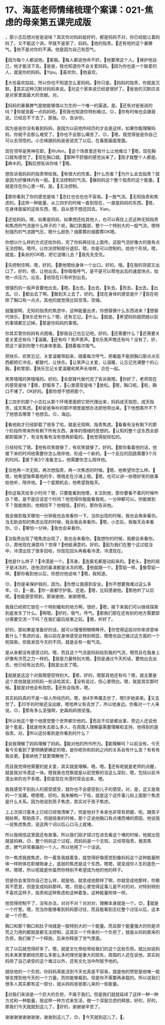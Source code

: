 # 17、海蓝老师情绪梳理个案课：021-焦虑的母亲第五课完成版

，那小志后想对爸爸说啥？其实你对妈妈挺好的，都是妈妈不对，你已经挺让着妈妈了。又不能这个讲。早就不是家了，妈妈。🎼他的指责。🎼还有他的这个暴脾气。🎼他不是对你的不满。他是因为自己有怨气。

🎼因为每个人都说他。🎼客服。🎼每人都说他命不好。🎼他要用这个人。🎼保护他自己，他才能活下去。🎼爸爸，我也知道你不会关爱妈妈。🎼因为你也是一个缺爱的人，就是你的妈妈。🎼Yipu。🎼喜欢你。🎼他喜欢。

🎼大伯喜欢姑姑，所以你也不知道怎么爱妈妈。🎼你只是。🎼妈妈的指责，你就是沉默。🎼其实这种沉默对妈妈来说。🎼对这个家来说已经是很好了。🎼爸爸的沉默应该是对家里面最大的贡献。对。

🎼妈妈的暴暴脾气是她能够借以为生的一个唯一的渠道。是。🎼还有对爸爸说的吗？🎼你就浪着一点妈妈吧。🎼但我也知道你特别难过。😔，🎼你有时候也会跟我说，已经忍不下去了。那我。😔，告诉你。

因为爸爸你没有看到妈妈，是因为以前他所经历的才会是这样。如果你能理解妈妈，你就不会那么难受了。🎼你也不会那么痛苦了。😔，🎼嗯，我觉得爸爸你自己可以去领悟的。小志峰跟妈妈爸爸说完了以后，在看那画面里面。

现在领导是男神在即。🎼Wufen。🎼这个场景里还有什么让他难过？🎼嗯，现在胸口就有感觉了。🎼现在胸口就。🎼那种不舒服的感觉出来了。🎼刚才就整个人都是。🎼麻木的。🎼胸后想告诉你啥？🎼嗯。

想告诉我妈妈的指责带给我。🎼有很大的伤害。🎼什么伤害？🎼为什么会去指责？就是因为好像体内有一股。🎼无法控制的气流。🎼像妈妈这个整个指责的这个能量。🎼就是住在你心里一样。是。🎼无法控制。

🎼那你看到了你的感觉是啥？🎼志红也也也也不容易。🎼一股气流。🎼无知指责和焦虑的。🎼这样一种能量，从三四岁的时候一直到现在，一直是妈妈的东西。🎼嗯，在身体面留的这些东西，嗯，自从想不想还回去。Xiao。

🎼还给妈妈。嗯，如果是妈妈，如果想还给其他人，也可以再往上还这种无知指责和焦虑的气流是什么样子的？呃，胸口到腹部，整个一个特别大的一股气流，嗯特别强烈的气流跟气压，嗯什么颜色？烟雾葬的烟雾葬OK嗯。

你想以什么样的方式还给你妈，完了你妈再往往上面传。这股气流好像大的我有点无法控制。嗯哼。让你法控制部分退扣，嗯，你是可以控制的。给他个形状。嗯，就是。🎼条状的OK嗯，把它送哪儿去？🎼我先先空先。

🎼先控制住啊。嗯，好的。🎼要他嗯给身体一个出口。好的。哦。🎼在我的背部又出口了。好的，嗯，让他出去。🎼你吸吸呼气，是不是可以帮他出去的速度快点，给他一点压力。出去。🎼他现在只有听到出去。

很强烈的一股声音要他出去。🎼嗯。🎼出去。🎼出去。🎼失去。🎼而去。🎼出去。🎼出去。😔，🎼都出去了啊。🎼飘到天上去了。好的。🎼现在身体的感受是什？🎼现在呃除了胸口有一点点，其他的就觉得比较空荡，空燥。

就腹部啊，无知的指责的焦虑中，这种能量出求，你想替换什么东西进来？🎼想替代快乐。🎼快乐还有什么？嗯，还有忘记。🎼什么。🎼就是。🎼希望妈妈就把她以前的事情都忘记掉。🎼那是你妈妈的事情。

你其实管你妈妈有点困难。🎼那我自己也忘记吧。好的。🎼还需要什么？🎼还需要关爱关爱还有吗？🎼温暖。🎼还有吗？笑声笑声。🎼欢乐笑声嗯还有吗？没有了。好，把这个装到你整个的身体里面。🎼随着每次吸气。

把快乐、欢笑忘记、关爱温暖带起来，随着每次呼气，把看能不能把胸口那点点东西都把它冲去，都替代，让快乐。🎼让笑声让关爱，让温暖，让忘记充满整个的心胸。🎼和胃部。🎼快乐忘记关爱温暖和笑声长啥样，合在一起。

笑笑嘻嘻的笑嘻嘻的。好的。🎼全部替代替代完了告诉我嗯。🎼你好了，老师现在的感受是啥？🎼嗯，舒服多了。🎼心里感受是啥？🎼放松。🎼嗯，胸口呢。🎼呃，胸口不堵了。OK好的。🎼那你想不想把那个。

🎼三四岁的那个小志红从那个环境里面把它把代理出来，妈妈成天抱怨，成天指责，成天焦虑。🎼和爸爸争吵的那环境里面想办法把他带出来。🎼下他想离开不下了他想去哪里？他想去。😔，海边。

🎼看他刚才已经卸载了很多了哈，就是无知啊、指责焦虑。🎼看看有没有剩下的那个阶段所带来所有剩下所有东西，身体的情绪的思想的。🎼认知的整个这东西全部都卸载掉了，有没有看有没有想再卸载的。🎼他觉得挺轻松的。

已经轻松了嗯。🎼他有欢笑就够了，有欢笑就够了。好的。🎼那你看着他的话，他接下来的时间他需要你怎么陪伴他，形成一个新的。🎼一个反应的回路需要3个月的时间。🎼接下来3个准备怎么，他需要你怎么陪伴他。

🎼当他再一次无知，再次想指责，再一次焦虑的时候。🎼嗯，他希望你怎么样。🎼嗯，他希望我牵着他的手，嗯哦走在沙滩上嗯。🎼嗯，也可以讲一些嗯好笑的故事给他听，陪伴他。🎼一个星期机会，他希望我每天。

🎼你这每天给多少时间？嗯，只要能看到他嗯，关注到他，那你要看不着的时候咋办？嗯，是不是应该定个时间？他觉得你能能看我呃，一分钟都可以。你能做到不？我能做到，他相信不？他相信。🎼好的，那你告诉他。

我会做到每天哪怕一分钟我也会来看你一下。当你出现的时候，我也会再来看你。当无助自知的焦虑出现的时候，我会我会来看你。🎼嗯，小志后，我每天会来看你。😔，🎼哪怕一分钟。🎼我也会来看你。

🎼当指责出现了哦焦虑出现了，我也会来看你。🎼我想你的时候，我都会来看你。😔，那他现在满意吗？觉得？🎼他挺满意的。好的。🎼因为我们在整个这过程当中，冷漠出现了很多回哈，你现在回头再看看冷漠，冷漠现在。

🎼他是什么样子？🎼冷漠是一个。🎼浑身。🎼连眉毛都是动起来的。🎼老头。🎼他的胡子是冰冻的，连他流的鼻涕都是冰冻的嗯。🎼他就跟一个。🎼雪貂一样。🎼像雪貂一样。🎼那你看到他以后，你想对他说啥？🎼嗯，我知道。

😔，🎼你是来保护我的，因为。🎼你想让我感到安全。🎼你不想要我难过这么多年。😔，🎼一直。🎼你一直都守护我。还是。🎼嗯，比较感谢他。🎼那他听了以后呢。🎼他能感受得到，那谢谢他，谢谢嗯嗯。

我我已经把它放在一个特别暖和的地方啊，很好。🎼嗯，接下来我们可以继续探索到底发生了什么。🎼啊嗯。🎼好的，吸气，呼气。🎼那我们那在还有别的地方需要部分需要交流一下吗？在我们最后结束之前。🎼嗯，听好了。

好的，那如果是准备好的话，就可以慢慢把眼睛睁开。🎼你觉得这段对你来讲意味着什么？焦虑的话，我以前在身体感受会特别明显，嗯嗯也自己做过这方面的一个呃探索。但我发现今天的不同，就是会有一股气流。

是从来都没有感受过的。嗯，而且这个气流是妈妈给到我的气流，嗯而且在我身上好像有洪荒之力一样的。🎼就是力量特别大嗯。🎼但是通过今天的话，要他出去出去，他已经有出去的。🎼就是出去了嗯。

🎼就就是这这个对我嗯感受特别大。🎼嗯，好的，嗯那其他还有吗？嗯，就主要是这个其他就是对妈妈一些话哈其实。🎼没有说过，但心里明白。嗯，就是其实那时候。🎼就是对他会有抱怨。🎼还有会指责，嗯。

其实妈妈真的不是一般人所经历的。嗯，她4岁养魔去世了，嗯5岁她弟弟。🎼又去世了。🎼20岁的时候还没出嫁，嗯他养父有去世了，所以他身边。你看对一个人来说。😔，🎼那有多么坚强啊，史森妈妈很坚强。

🎼所以他这个整个他感觉整个世界都欠他的。🎼而且不仅是都出事，旁边人还说他是个氪星。🎼就是他失去那么多人，在周围人理解最需要理解和支持，他得到的是指责。对。🎼所以这份看到是你看到的什么？

🎼说我理解了妈妈理解了妈妈。🎼能对他的所作所为。🎼能理解吗？以前没有，今天看今天看到了更明确更确定的嗯，是你呢你和妈妈之间的关系会有什么变？有有有我会更。🎼接纳他了就更理解他了。

而且我觉得他需要的是关爱，其实就是理解。嗯。嗯。🎼还有呢就是老师的点醒，就是我对冷漠这一块。嗯我我也觉察就是以前觉察的没这么深刻，嗯，包括以前冷漠出来的也不多嗯。🎼但是现在冷漠时常会出来，嗯。

我我感受不到别人的感受感受，就你也不会感受到儿子的感受。对，是，这又是我的一个宝藏。嗯嗯嗯，好的。我来解构一下哈，就是这个这件事儿和上面那个焦虑是什么关系。因为他说到孩子焦虑，其实对于孩子焦虑。

上上次探讨基本上已经已经很清晰了。但是他对于未来也非常有把握，呃，跟孩子相处啊，帮助孩子。但就结束的时候，那个正说他胸口有点堵而堵的原因，他说我一说焦虑焦虑，说这两个词以后心口马上就堵。

所以我相信这里面还有故事。所以我们刚才探讨在进去看这个堵的时候，他就出现就是妈麻。😊，整个妈妈这个过程，而妈妈是一个无知，又经常指责，极其焦虑，脾气非常暴躁的一个人。所以他用了一个话说。

你一焦虑我就焦虑，你一着急我就着急，就觉得好像感觉到像妈妈这个这种能量附体一样附体在职植物身上，底层的焦虑是这个东西，嗯嗯，就变成你人生的底色一样。嗯嗯，所以呢就是你虽然你特别不希望成为他的他的样子。

但是你会发现你自己怎么样，就是他。就变成他那样了啊，你就变成他那样，你极其不愿意，但是变成妈妈那样。嗯，但是心里觉得这事儿是不对的对，对特别特别不喜欢这样子，指责和这种焦虑和这种着急，这种能量附体一样。

他觉得控制不了，没有办法，对对不对？对对对，理解本身就是一个。😊，🎼就是一个疗愈。嗯，完当你能够看到妈妈那过往，而且能看到志红整个过往以后，这本是一个疗愈。

胸口和那个胸口和肚子块就是一股特别大的一个能量。而且那个能量强大的你是洪荒之力用的都就是都无法控制，这其实一个传承的一个负担了，就是从妈妈那来的负担，我们做了一个释放。后来你释放了空气里面。

完了以后就觉得好多了。嗯，就是文化带给带给我们的这个这些负担。就比如说妈妈本来家里都经历那么多那么多的理世是重大的损失，周围的人还在说他，其实妈妈除了自己承受的这个难过以外，还有文化当中所赋予他的。

就给他的一个负担。你妈妈真能活到今天也真是不容易，就是他的愤怒是他唯一能够支撑到他今天的一个力量。而你能够看到。但是你不需要再承载的。所以说我们很多人其实都有这一部分，就从妈妈爸爸那儿来的一些能量。

🎼对我们来讲是一个巨大的负担，不属于我们。但是我们就就延续了这样一种一种方式和一种能量，按这样一种方式来生活，做一个深层交虑的释放。好的，好的，那我们今天就就到这儿了。🎼好的，谢谢谢辛苦了。

谢谢谢谢谢谢谢谢，谢谢到这儿了。😊，🎼今天就到这儿了。🎼。